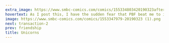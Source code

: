 ```yaml
---
extra_image: https://www.smbc-comics.com/comics/155334803420190323after (1).png
hovertext: As I post this, I have the sudden fear that PBF beat me to it. If he hasn't shame on him.
image: https://www.smbc-comics.com/comics/1553347979-20190323 (1).png
next: transaction-2
prev: friendship
title: Unicorns
---
```


